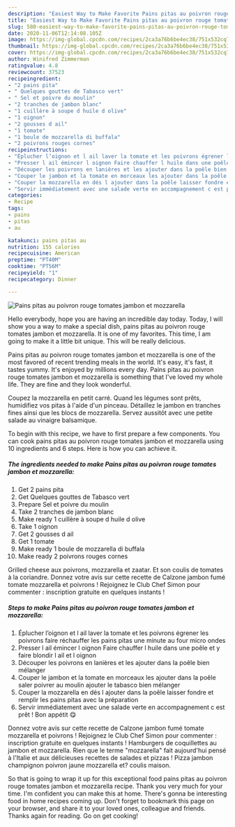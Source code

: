 ```yaml
---
description: "Easiest Way to Make Favorite Pains pitas au poivron rouge tomates jambon et mozzarella"
title: "Easiest Way to Make Favorite Pains pitas au poivron rouge tomates jambon et mozzarella"
slug: 580-easiest-way-to-make-favorite-pains-pitas-au-poivron-rouge-tomates-jambon-et-mozzarella
date: 2020-11-06T12:14:08.105Z
image: https://img-global.cpcdn.com/recipes/2ca3a76b6be4ec38/751x532cq70/pains-pitas-au-poivron-rouge-tomates-jambon-et-mozzarella-photo-principale-de-la-recette.jpg
thumbnail: https://img-global.cpcdn.com/recipes/2ca3a76b6be4ec38/751x532cq70/pains-pitas-au-poivron-rouge-tomates-jambon-et-mozzarella-photo-principale-de-la-recette.jpg
cover: https://img-global.cpcdn.com/recipes/2ca3a76b6be4ec38/751x532cq70/pains-pitas-au-poivron-rouge-tomates-jambon-et-mozzarella-photo-principale-de-la-recette.jpg
author: Winifred Zimmerman
ratingvalue: 4.8
reviewcount: 37523
recipeingredient:
- "2 pains pita"
- " Quelques gouttes de Tabasco vert"
- " Sel et poivre du moulin"
- "2 tranches de jambon blanc"
- "1 cuillère à soupe d huile d olive"
- "1 oignon"
- "2 gousses d ail"
- "1 tomate"
- "1 boule de mozzarella di buffala"
- "2 poivrons rouges cornes"
recipeinstructions:
- "Éplucher l’oignon et l ail laver la tomate et les poivrons égrener les poivrons faire réchauffer les pains pitas une minute au four micro ondes"
- "Presser l ail émincer l oignon Faire chauffer l huile dans une poêle et y faire blondir l ail et l oignon"
- "Découper les poivrons en lanières et les ajouter dans la poêle bien mélanger"
- "Couper le jambon et la tomate en morceaux les ajouter dans la poêle saler poivrer au moulin ajouter le tabasco bien mélanger"
- "Couper la mozzarella en dés l ajouter dans la poêle laisser fondre et remplir les pains pitas avec la préparation"
- "Servir immédiatement avec une salade verte en accompagnement c est prêt ! Bon appétit 😋"
categories:
- Recipe
tags:
- pains
- pitas
- au

katakunci: pains pitas au 
nutrition: 155 calories
recipecuisine: American
preptime: "PT40M"
cooktime: "PT56M"
recipeyield: "1"
recipecategory: Dinner

---
```



![Pains pitas au poivron rouge tomates jambon et mozzarella](https://img-global.cpcdn.com/recipes/2ca3a76b6be4ec38/751x532cq70/pains-pitas-au-poivron-rouge-tomates-jambon-et-mozzarella-photo-principale-de-la-recette.jpg)

Hello everybody, hope you are having an incredible day today. Today, I will show you a way to make a special dish, pains pitas au poivron rouge tomates jambon et mozzarella. It is one of my favorites. This time, I am going to make it a little bit unique. This will be really delicious.

Pains pitas au poivron rouge tomates jambon et mozzarella is one of the most favored of recent trending meals in the world. It's easy, it's fast, it tastes yummy. It's enjoyed by millions every day. Pains pitas au poivron rouge tomates jambon et mozzarella is something that I've loved my whole life. They are fine and they look wonderful.

Coupez la mozzarella en petit carré. Quand les légumes sont prêts, humidifiez vos pitas à l&#39;aide d&#39;un pinceau. Détaillez le jambon en tranches fines ainsi que les blocs de mozzarella. Servez aussitôt avec une petite salade au vinaigre balsamique.


To begin with this recipe, we have to first prepare a few components. You can cook pains pitas au poivron rouge tomates jambon et mozzarella using 10 ingredients and 6 steps. Here is how you can achieve it.

<!--inarticleads1-->

##### The ingredients needed to make Pains pitas au poivron rouge tomates jambon et mozzarella:

1. Get 2 pains pita
1. Get  Quelques gouttes de Tabasco vert
1. Prepare  Sel et poivre du moulin
1. Take 2 tranches de jambon blanc
1. Make ready 1 cuillère à soupe d huile d olive
1. Take 1 oignon
1. Get 2 gousses d ail
1. Get 1 tomate
1. Make ready 1 boule de mozzarella di buffala
1. Make ready 2 poivrons rouges cornes


Grilled cheese aux poivrons, mozzarella et zaatar. Et son coulis de tomates à la coriandre. Donnez votre avis sur cette recette de Calzone jambon fumé tomate mozzarella et poivrons ! Rejoignez le Club Chef Simon pour commenter : inscription gratuite en quelques instants ! 

<!--inarticleads2-->

##### Steps to make Pains pitas au poivron rouge tomates jambon et mozzarella:

1. Éplucher l’oignon et l ail laver la tomate et les poivrons égrener les poivrons faire réchauffer les pains pitas une minute au four micro ondes
1. Presser l ail émincer l oignon Faire chauffer l huile dans une poêle et y faire blondir l ail et l oignon
1. Découper les poivrons en lanières et les ajouter dans la poêle bien mélanger
1. Couper le jambon et la tomate en morceaux les ajouter dans la poêle saler poivrer au moulin ajouter le tabasco bien mélanger
1. Couper la mozzarella en dés l ajouter dans la poêle laisser fondre et remplir les pains pitas avec la préparation
1. Servir immédiatement avec une salade verte en accompagnement c est prêt ! Bon appétit 😋


Donnez votre avis sur cette recette de Calzone jambon fumé tomate mozzarella et poivrons ! Rejoignez le Club Chef Simon pour commenter : inscription gratuite en quelques instants ! Hamburgers de coquillettes au jambon et mozzarella. Rien que le terme &#34;mozzarella&#34; fait aujourd&#39;hui pensé à l&#39;Italie et aux délicieuses recettes de salades et pizzas ! Pizza jambon champignon poivron jaune mozzarella et? coulis maison. 

So that is going to wrap it up for this exceptional food pains pitas au poivron rouge tomates jambon et mozzarella recipe. Thank you very much for your time. I'm confident you can make this at home. There's gonna be interesting food in home recipes coming up. Don't forget to bookmark this page on your browser, and share it to your loved ones, colleague and friends. Thanks again for reading. Go on get cooking!
